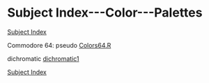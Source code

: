 # Subject Index---Color---Palettes

[Subject Index](https://github.com/dmparrishphd/Shapiro/blob/master/Files/3/5/0/indexSubj.md)

Commodore 64: pseudo [Colors64.R](https://github.com/dmparrishphd/Shapiro/blob/master/Files/1/2/0/Colors64.R)

dichromatic [dichromatic1](https://github.com/dmparrishphd/Shapiro/blob/master/Files/2/1/0/dichromatic1.R)

[Subject Index](https://github.com/dmparrishphd/Shapiro/blob/master/Files/3/5/0/indexSubj.md)
